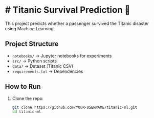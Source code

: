 # # Titanic Survival Prediction 🚢

This project predicts whether a passenger survived the Titanic disaster using Machine Learning.

## Project Structure
- `notebooks/` → Jupyter notebooks for experiments
- `src/` → Python scripts
- `data/` → Dataset (Titanic CSV)
- `requirements.txt` → Dependencies

## How to Run
1. Clone the repo:
   ```bash
   git clone https://github.com/YOUR-USERNAME/titanic-ml.git
   cd titanic-ml
